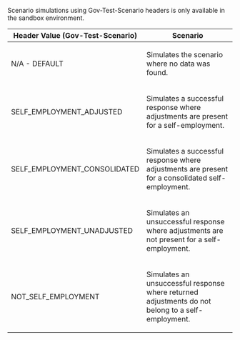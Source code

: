 <p>Scenario simulations using Gov-Test-Scenario headers is only available in the sandbox environment.</p>
<table>
    <thead>
        <tr>
            <th>Header Value (Gov-Test-Scenario)</th>
            <th>Scenario</th>
        </tr>
    </thead>
    <tbody>
        <tr>
            <td><p>N/A - DEFAULT</p></td>
            <td><p>Simulates the scenario where no data was found.</p></td>
        </tr>
        <tr>
            <td><p>SELF_EMPLOYMENT_ADJUSTED</p></td>
            <td><p>Simulates a successful response where adjustments are present for a self-employment.</p></td>
        </tr>        
        <tr>
            <td><p>SELF_EMPLOYMENT_CONSOLIDATED</p></td>
            <td><p>Simulates a successful response where adjustments are present for a consolidated self-employment.</p></td>
        </tr>
        <tr>
            <td><p>SELF_EMPLOYMENT_UNADJUSTED</p></td>
            <td><p>Simulates an unsuccessful response where adjustments are not present for a self-employment.</p></td>
        </tr>
        <tr>
            <td><p>NOT_SELF_EMPLOYMENT</p></td>
            <td><p>Simulates an unsuccessful response where returned adjustments do not belong to a self-employment.</p></td>
        </tr>
    </tbody>
</table>